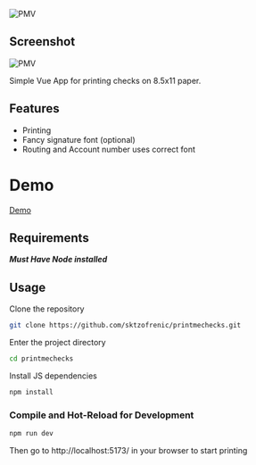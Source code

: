 ![PMV](https://drx-danwins.us-east-1.linodeobjects.com/drx-danwins/pmc_51525a39.png) 

## Screenshot
![PMV](https://drx-danwins.us-east-1.linodeobjects.com/drx-danwins/pmc_demo_e1cd462c.png) 

Simple Vue App for printing checks on 8.5x11 paper.

## Features
* Printing
* Fancy signature font (optional)
* Routing and Account number uses correct font


# Demo
[Demo](https://drx-danwins.us-east-1.linodeobjects.com/printmechecks/index.html)

## Requirements
***Must Have Node installed***

## Usage

Clone the repository

```sh
git clone https://github.com/sktzofrenic/printmechecks.git
```
Enter the project directory

```sh
cd printmechecks
```
Install JS dependencies

```sh
npm install
```

### Compile and Hot-Reload for Development

```sh
npm run dev
```

Then go to http://localhost:5173/ in your browser to start printing

